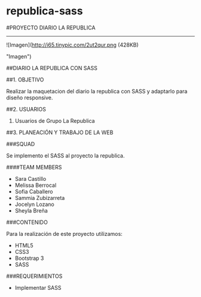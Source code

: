 # republica-sass

#PROYECTO DIARIO LA REPUBLICA
<hr>

![Imagen](http://i65.tinypic.com/2ut2qur.png (428KB)

"Imagen")

##DIARIO LA REPUBLICA CON SASS

##1. OBJETIVO

Realizar la maquetacion del diario la republica con SASS y adaptarlo para diseño responsive.

##2. USUARIOS

1. Usuarios de Grupo La Republica

##3. PLANEACIÓN Y TRABAJO DE LA WEB

###SQUAD

Se  implemento el SASS al proyecto la republica.

####<a name="teammembers"></a>TEAM MEMBERS
* Sara Castillo 
* Melissa Berrocal
* Sofia Caballero
* Sammia Zubizarreta 
* Jocelyn Lozano
* Sheyla Breña

###CONTENIDO

Para la realización de este proyecto utilizamos:
- HTML5
- CSS3
- Bootstrap 3
- SASS

###REQUERIMIENTOS

* Implementar SASS
